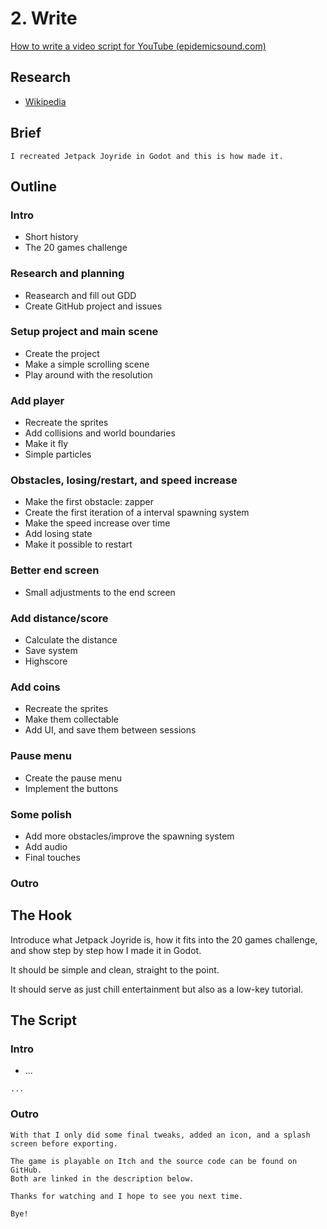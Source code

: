 # 2. Write

[How to write a video script for YouTube (epidemicsound.com)](https://www.epidemicsound.com/blog/how-to-write-a-video-script-for-youtube/)

## Research

- [Wikipedia](https://en.wikipedia.org/wiki/Flappy_Bird)

## Brief

```
I recreated Jetpack Joyride in Godot and this is how made it.
```

## Outline

### Intro

- Short history
- The 20 games challenge

### Research and planning

- Reasearch and fill out GDD
- Create GitHub project and issues

### Setup project and main scene

- Create the project
- Make a simple scrolling scene
- Play around with the resolution

### Add player

- Recreate the sprites
- Add collisions and world boundaries
- Make it fly
- Simple particles

### Obstacles, losing/restart, and speed increase

- Make the first obstacle: zapper
- Create the first iteration of a interval spawning system
- Make the speed increase over time
- Add losing state
- Make it possible to restart

### Better end screen

- Small adjustments to the end screen

### Add distance/score

- Calculate the distance
- Save system
- Highscore

### Add coins

- Recreate the sprites
- Make them collectable
- Add UI, and save them between sessions

### Pause menu

- Create the pause menu
- Implement the buttons

### Some polish

- Add more obstacles/improve the spawning system
- Add audio
- Final touches

### Outro

## The Hook

Introduce what Jetpack Joyride is, how it fits into the 20 games challenge, and show step by step how I made it in Godot.

It should be simple and clean, straight to the point.

It should serve as just chill entertainment but also as a low-key tutorial.

## The Script

### Intro

- ...
```
...
```

### Outro

 ```
 With that I only did some final tweaks, added an icon, and a splash screen before exporting.

 The game is playable on Itch and the source code can be found on GitHub.
 Both are linked in the description below.

 Thanks for watching and I hope to see you next time.

 Bye!
 ```